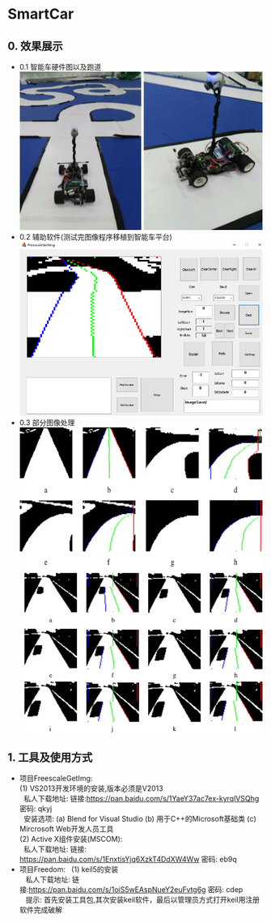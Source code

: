 # SmartCar  

## 0. 效果展示  
* 0.1 智能车硬件图以及跑道  
![image](https://github.com/shen1994/README/raw/master/images/SmartCar.jpg)  
* 0.2 辅助软件(测试完图像程序移植到智能车平台)  
![image](https://github.com/shen1994/README/raw/master/images/SmartCarSoft.jpg)  
* 0.3 部分图像处理
![image](https://github.com/shen1994/README/raw/master/images/SmartCarImage.jpg)  

## 1. 工具及使用方式  
* 项目FreescaleGetImg:  
(1) VS2013开发环境的安装,版本必须是V2013  
    私人下载地址: 链接:<https://pan.baidu.com/s/1YaeY37ac7ex-kyrqlVSQhg> 密码: qkyj  
    安装选项: (a) Blend for Visual Studio (b) 用于C++的Microsoft基础类 (c) Mircrosoft Web开发人员工具  
(2) Active X组件安装(MSCOM):  
    私人下载地址: 链接: <https://pan.baidu.com/s/1EnxtisYjq6XzkT4DdXW4Ww> 密码: eb9q  
* 项目Freedom:    
(1) keil5的安装  
    私人下载地址: 链接:<https://pan.baidu.com/s/1oiS5wEAspNueY2euFvtg6g> 密码: cdep  
    提示: 首先安装工具包,其次安装keil软件，最后以管理员方式打开keil用注册软件完成破解  
